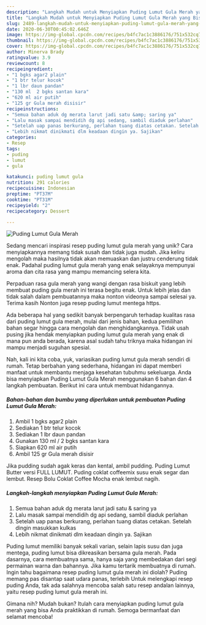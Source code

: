 ```yaml
---
description: "Langkah Mudah untuk Menyiapkan Puding Lumut Gula Merah yang Bisa Manjain Lidah"
title: "Langkah Mudah untuk Menyiapkan Puding Lumut Gula Merah yang Bisa Manjain Lidah"
slug: 2489-langkah-mudah-untuk-menyiapkan-puding-lumut-gula-merah-yang-bisa-manjain-lidah
date: 2020-06-30T00:45:02.646Z
image: https://img-global.cpcdn.com/recipes/b4fc7ac1c3886176/751x532cq70/puding-lumut-gula-merah-foto-resep-utama.jpg
thumbnail: https://img-global.cpcdn.com/recipes/b4fc7ac1c3886176/751x532cq70/puding-lumut-gula-merah-foto-resep-utama.jpg
cover: https://img-global.cpcdn.com/recipes/b4fc7ac1c3886176/751x532cq70/puding-lumut-gula-merah-foto-resep-utama.jpg
author: Minerva Brady
ratingvalue: 3.9
reviewcount: 8
recipeingredient:
- "1 bgks agar2 plain"
- "1 btr telur kocok"
- "1 lbr daun pandan"
- "130 ml  2 bgks santan kara"
- "620 ml air putih"
- "125 gr Gula merah disisir"
recipeinstructions:
- "Semua bahan aduk dg merata larut jadi satu &amp; saring ya"
- "Lalu masak sampai mendidih dg api sedang, sambil diaduk perlahan"
- "Setelah uap panas berkurang, perlahan tuang diatas cetakan. Setelah dingin masukkan kulkas"
- "Lebih nikmat dinikmati dlm keadaan dingin ya. Sajikan"
categories:
- Resep
tags:
- puding
- lumut
- gula

katakunci: puding lumut gula 
nutrition: 291 calories
recipecuisine: Indonesian
preptime: "PT37M"
cooktime: "PT31M"
recipeyield: "2"
recipecategory: Dessert

---
```



![Puding Lumut Gula Merah](https://img-global.cpcdn.com/recipes/b4fc7ac1c3886176/751x532cq70/puding-lumut-gula-merah-foto-resep-utama.jpg)

Sedang mencari inspirasi resep puding lumut gula merah yang unik? Cara menyiapkannya memang tidak susah dan tidak juga mudah. Jika keliru mengolah maka hasilnya tidak akan memuaskan dan justru cenderung tidak enak. Padahal puding lumut gula merah yang enak selayaknya mempunyai aroma dan cita rasa yang mampu memancing selera kita.

Perpaduan rasa gula merah yang wangi dengan rasa biskuit yang lebih membuat puding gula merah ini terasa begitu enak. Untuk lebih jelas dan tidak salah dalam pembuatannya maka nonton videonya sampai selesai ya. Terima kasih Nonton juga resep puding lumut mentega https.

Ada beberapa hal yang sedikit banyak berpengaruh terhadap kualitas rasa dari puding lumut gula merah, mulai dari jenis bahan, kedua pemilihan bahan segar hingga cara mengolah dan menghidangkannya. Tidak usah pusing jika hendak menyiapkan puding lumut gula merah yang enak di mana pun anda berada, karena asal sudah tahu triknya maka hidangan ini mampu menjadi suguhan spesial.


Nah, kali ini kita coba, yuk, variasikan puding lumut gula merah sendiri di rumah. Tetap berbahan yang sederhana, hidangan ini dapat memberi manfaat untuk membantu menjaga kesehatan tubuhmu sekeluarga. Anda bisa menyiapkan Puding Lumut Gula Merah menggunakan 6 bahan dan 4 langkah pembuatan. Berikut ini cara untuk membuat hidangannya.

<!--inarticleads1-->

##### Bahan-bahan dan bumbu yang diperlukan untuk pembuatan Puding Lumut Gula Merah:

1. Ambil 1 bgks agar2 plain
1. Sediakan 1 btr telur kocok
1. Sediakan 1 lbr daun pandan
1. Gunakan 130 ml / 2 bgks santan kara
1. Siapkan 620 ml air putih
1. Ambil 125 gr Gula merah disisir


Jika pudding sudah agak keras dan kental, ambil pudding. Puding Lumut Butter versi FULL LUMUT. Puding coklat coffeemix susu enak segar dan lembut. Resep Bolu Coklat Coffee Mocha enak lembut nagih. 

<!--inarticleads2-->

##### Langkah-langkah menyiapkan Puding Lumut Gula Merah:

1. Semua bahan aduk dg merata larut jadi satu &amp; saring ya
1. Lalu masak sampai mendidih dg api sedang, sambil diaduk perlahan
1. Setelah uap panas berkurang, perlahan tuang diatas cetakan. Setelah dingin masukkan kulkas
1. Lebih nikmat dinikmati dlm keadaan dingin ya. Sajikan


Puding lumut memiliki banyak sekali varian, selain lapis susu dan juga mentega, puding lumut bisa dikreasikan bersama gula merah. Pada dasarnya, cara membuatnya sama, hanya saja yang membedakan dari segi permainan warna dan bahannya. Jika kamu tertarik membuatnya di rumah. Ingin tahu bagaimana resep puding lumut gula merah ini diolah? Puding memang pas disantap saat udara panas, terlebih Untuk melengkapi resep puding Anda, tak ada salahnya mencoba salah satu resep andalan lainnya, yaitu resep puding lumut gula merah ini. 

Gimana nih? Mudah bukan? Itulah cara menyiapkan puding lumut gula merah yang bisa Anda praktikkan di rumah. Semoga bermanfaat dan selamat mencoba!
